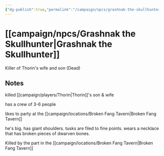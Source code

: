 ```yaml
---
{"dg-publish":true,"permalink":"/campaign/npcs/grashnak-the-skullhunter/","tags":["character","npc"]}
---
```


# [[campaign/npcs/Grashnak the Skullhunter\|Grashnak the Skullhunter]]
Killer of Thorin's wife and son (Dead)

## Notes
killed [[campaign/players/Thorin\|Thorin]]'s son & wife 

has a crew of 3-6 people

likes to party at the [[campaign/locations/Broken Fang Tavern\|Broken Fang Tavern]]

he's big. has giant shoulders. tusks are filed to fine points. wears a necklace that has broken pieces of dwarven bones.

Killed by the part in the [[campaign/locations/Broken Fang Tavern\|Broken Fang Tavern]]